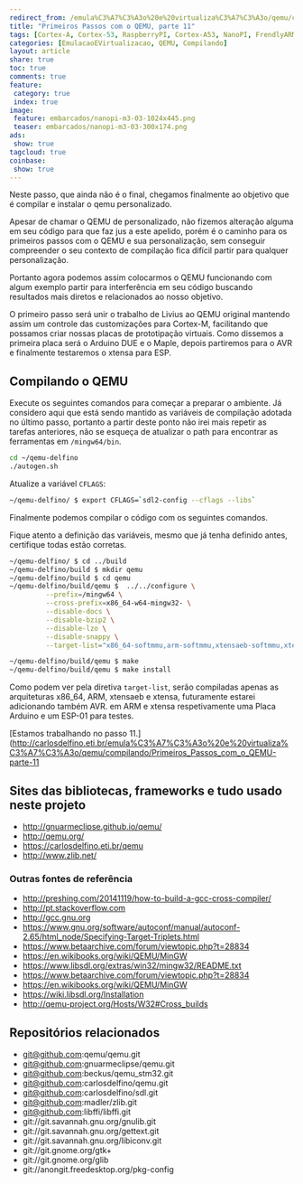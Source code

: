 ```yaml
---
redirect_from: /emula%C3%A7%C3%A3o%20e%20virtualiza%C3%A7%C3%A3o/qemu/compilando/Primeiros_Passos_com_o_QEMU-parte-11/
title: "Primeiros Passos com o QEMU, parte 11" 
tags: [Cortex-A, Cortex-53, RaspberryPI, Cortex-A53, NanoPI, FrendlyARM, ARM, Intel, TBB,  Emulação, Virtualização, KVM, QEMU, VMware, VirtualBox, VBox, Hiper-V, Xen, GNU ARM Eclipse, Eclipse, Windows, RTOS, uOS]
categories: [EmulacaoEVirtualizacao, QEMU, Compilando]
layout: article
share: true
toc: true
comments: true
feature:
 category: true
 index: true
image:
 feature: embarcados/nanopi-m3-03-1024x445.png
 teaser: embarcados/nanopi-m3-03-300x174.png
ads: 
 show: true
tagcloud: true
coinbase:
 show: true
---
```

Neste passo, que ainda não é o final, chegamos finalmente ao objetivo que é compilar e instalar o qemu personalizado.

<!--more-->

Apesar de chamar o QEMU de personalizado, não fizemos alteração alguma em seu código para que faz jus a este apelido, porém é o caminho para os primeiros passos com o QEMU e sua personalização, sem conseguir compreender o seu contexto de compilação fica difícil partir para qualquer personalização.

Portanto agora podemos assim colocarmos o QEMU funcionando com algum exemplo partir para interferência em seu código buscando resultados mais diretos e relacionados ao nosso objetivo.

O primeiro passo será unir o trabalho de Livius ao QEMU original mantendo assim um controle das customizações para Cortex-M, facilitando que possamos criar nossas placas de prototipação virtuais. Como dissemos a primeira placa será o Arduino DUE e o Maple, depois partiremos para o AVR e finalmente testaremos o xtensa para ESP.

## Compilando o QEMU

Execute os seguintes comandos para começar a preparar o ambiente. Já considero aqui que está sendo mantido as variáveis de compilação adotada no último passo, portanto a partir deste ponto não irei mais repetir as tarefas anteriores, não se esqueça de atualizar o path para encontrar as ferramentas em `/mingw64/bin`.


```sh
cd ~/qemu-delfino
./autogen.sh
```

Atualize a variável `CFLAGS`:

```sh
~/qemu-delfino/ $ export CFLAGS=`sdl2-config --cflags --libs`
```

Finalmente podemos compilar o código com os seguintes comandos.

Fique atento a definição das variáveis, mesmo que já tenha definido antes, certifique todas estão corretas.

```sh
~/qemu-delfino/ $ cd ../build
~/qemu-delfino/build $ mkdir qemu
~/qemu-delfino/build $ cd qemu
~/qemu-delfino/build/qemu $  ../../configure \
         --prefix=/mingw64 \
         --cross-prefix=x86_64-w64-mingw32- \
         --disable-docs \
         --disable-bzip2 \
         --disable-lzo \
         --disable-snappy \
         --target-list="x86_64-softmmu,arm-softmmu,xtensaeb-softmmu,xtensa-softmmu"

~/qemu-delfino/build/qemu $ make
~/qemu-delfino/build/qemu $ make install
```
Como podem ver pela diretiva `target-list`, serão compiladas apenas as arquiteturas x86_64, ARM, xtensaeb e xtensa, futuramente estarei adicionando também AVR. em ARM e xtensa respetivamente uma Placa Arduino e um ESP-01 para testes.


[Estamos trabalhando no passo 11.](http://carlosdelfino.eti.br/emula%C3%A7%C3%A3o%20e%20virtualiza%C3%A7%C3%A3o/qemu/compilando/Primeiros_Passos_com_o_QEMU-parte-11

## Sites das bibliotecas, frameworks e tudo usado neste projeto

 * http://gnuarmeclipse.github.io/qemu/
 * http://qemu.org/
 * https://carlosdelfino.eti.br/qemu
 * http://www.zlib.net/

### Outras fontes de referência

 * http://preshing.com/20141119/how-to-build-a-gcc-cross-compiler/
 * http://pt.stackoverflow.com
 * http://gcc.gnu.org 
 * https://www.gnu.org/software/autoconf/manual/autoconf-2.65/html_node/Specifying-Target-Triplets.html
 * https://www.betaarchive.com/forum/viewtopic.php?t=28834
 * https://en.wikibooks.org/wiki/QEMU/MinGW
 * https://www.libsdl.org/extras/win32/mingw32/README.txt
 * https://www.betaarchive.com/forum/viewtopic.php?t=28834
 * https://en.wikibooks.org/wiki/QEMU/MinGW
 * https://wiki.libsdl.org/Installation
 * http://qemu-project.org/Hosts/W32#Cross_builds

## Repositórios relacionados

 * git@github.com:qemu/qemu.git
 * git@github.com:gnuarmeclipse/qemu.git
 * git@github.com:beckus/qemu_stm32.git
 * git@github.com:carlosdelfino/qemu.git
 * git@github.com:carlosdelfino/sdl.git
 * git@github.com:madler/zlib.git
 * git@github.com:libffi/libffi.git
 * git://git.savannah.gnu.org/gnulib.git
 * git://git.savannah.gnu.org/gettext.git
 * git://git.savannah.gnu.org/libiconv.git
 * git://git.gnome.org/gtk+
 * git://git.gnome.org/glib
 * git://anongit.freedesktop.org/pkg-config

